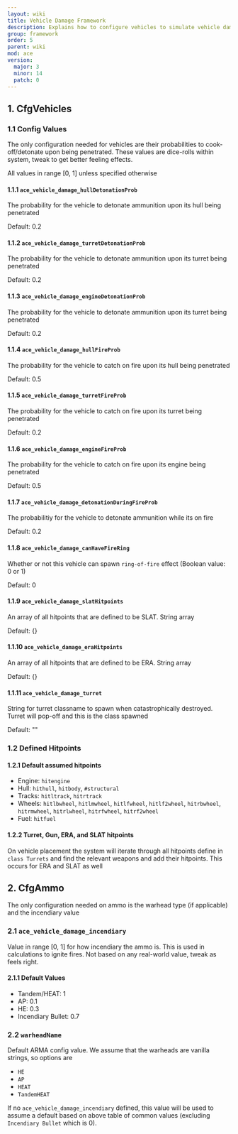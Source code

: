 ```yaml
---
layout: wiki
title: Vehicle Damage Framework
description: Explains how to configure vehicles to simulate vehicle damage.
group: framework
order: 5
parent: wiki
mod: ace
version:
  major: 3
  minor: 14
  patch: 0
---
```


## 1. CfgVehicles

### 1.1 Config Values

The only configuration needed for vehicles are their probabilities to cook-off/detonate upon being penetrated.
These values are dice-rolls within system, tweak to get better feeling effects.

All values in range [0, 1] unless specified otherwise

#### 1.1.1 `ace_vehicle_damage_hullDetonationProb`

The probability for the vehicle to detonate ammunition upon its hull being penetrated

Default: 0.2

#### 1.1.2 `ace_vehicle_damage_turretDetonationProb`

The probability for the vehicle to detonate ammunition upon its turret being penetrated

Default: 0.2

#### 1.1.3 `ace_vehicle_damage_engineDetonationProb`

The probability for the vehicle to detonate ammunition upon its turret being penetrated

Default: 0.2

#### 1.1.4 `ace_vehicle_damage_hullFireProb`

The probability for the vehicle to catch on fire upon its hull being penetrated

Default: 0.5

#### 1.1.5 `ace_vehicle_damage_turretFireProb`

The probability for the vehicle to catch on fire upon its turret being penetrated

Default: 0.2

#### 1.1.6 `ace_vehicle_damage_engineFireProb`

The probability for the vehicle to catch on fire upon its engine being penetrated

Default: 0.5

#### 1.1.7 `ace_vehicle_damage_detonationDuringFireProb`

The probabilitiy for the vehicle to detonate ammunition while its on fire

Default: 0.2

#### 1.1.8 `ace_vehicle_damage_canHaveFireRing`

Whether or not this vehicle can spawn `ring-of-fire` effect (Boolean value: 0 or 1)

Default: 0

#### 1.1.9 `ace_vehicle_damage_slatHitpoints`

An array of all hitpoints that are defined to be SLAT. String array

Default: {}

#### 1.1.10 `ace_vehicle_damage_eraHitpoints`

An array of all hitpoints that are defined to be ERA. String array

Default: {}

#### 1.1.11 `ace_vehicle_damage_turret`

String for turret classname to spawn when catastrophically destroyed. Turret will pop-off and this is the class spawned

Default: ""

### 1.2 Defined Hitpoints

#### 1.2.1 Default assumed hitpoints

- Engine: `hitengine`
- Hull: `hithull`, `hitbody`, `#structural`
- Tracks: `hitltrack`, `hitrtrack`
- Wheels: `hitlbwheel`, `hitlmwheel`, `hitlfwheel`, `hitlf2wheel`, `hitrbwheel`, `hitrmwheel`, `hitrlwheel`, `hitrfwheel`, `hitrf2wheel`
- Fuel: `hitfuel`

#### 1.2.2 Turret, Gun, ERA, and SLAT hitpoints

On vehicle placement the system will iterate through all hitpoints define in `class Turrets` and find the relevant weapons and add their hitpoints. This occurs for ERA and SLAT as well

## 2. CfgAmmo

The only configuration needed on ammo is the warhead type (if applicable) and the incendiary value

### 2.1 `ace_vehicle_damage_incendiary`

Value in range [0, 1] for how incendiary the ammo is. This is used in calculations to ignite fires. Not based on any real-world value, tweak as feels right.

#### 2.1.1 Default Values

- Tandem/HEAT: 1
- AP: 0.1
- HE: 0.3
- Incendiary Bullet: 0.7

### 2.2 `warheadName`

Default ARMA config value. We assume that the warheads are vanilla strings, so options are

- `HE`
- `AP`
- `HEAT`
- `TandemHEAT`

If no `ace_vehicle_damage_incendiary` defined, this value will be used to assume a default based on above table of common values (excluding `Incendiary Bullet` which is 0).
